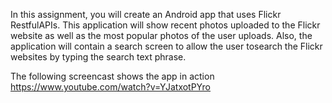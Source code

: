 In this assignment, you will create an Android app that uses Flickr RestfulAPIs. This application will show recent photos uploaded to the Flickr website as well as the most popular photos of the user uploads. Also, the application will contain a search screen to allow the user tosearch the Flickr websites by typing the search text phrase.


The following screencast shows the app in action
<a href="https://www.youtube.com/watch?v=YJatxotPYro" rel="nofollow">https://www.youtube.com/watch?v=YJatxotPYro</a> </br>
